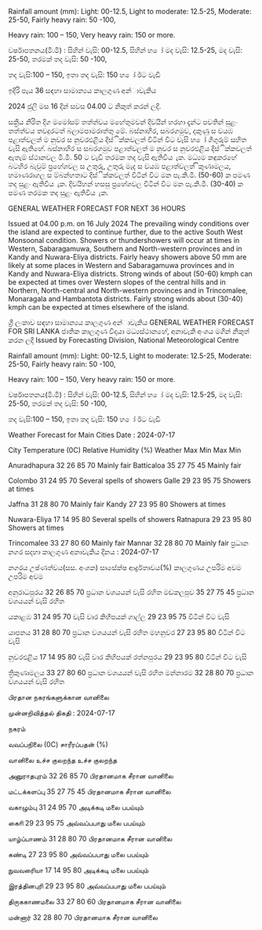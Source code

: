 Rainfall amount (mm): Light: 00-12.5, Light to moderate: 12.5-25, Moderate: 25-50, Fairly heavy rain: 50 -100,

Heavy rain: 100 – 150, Very heavy rain: 150 or more.

වර්ෂාපතනය(මි.මී) : සිහින් වැසි: 00-12.5, සිහින් හ ෝ මද වැසි: 12.5-25, මද වැසි: 25-50, තරමක් තද වැසි: 50 -100,

තද වැසි:100 – 150, ඉතා තද වැසි: 150 හ ෝ ඊට වැඩි

ඉදිරි පැය 36 සඳහා සාමාන්‍යය කාලගුණ අන්‍ාවැකිය

2024 ජුලි මස 16 දින්‍ සවස 04.00 ට නිකුත් කරන්‍ ලදි.

සක්‍රීය නිරිත දිග මමෝසම් තත්ත්වය මහේතුමවන් දිවයින්‍ හරහා දැන්‍ට පවතින්‍ සුළං තත්ත්වය තවදුරටත් බලාමපාමරාත්තු මේ. බස්නාහිර, සබරගමුව, දකුණු ස වයඹ පළාත්වලත් ම නුවර ස නුවරඑළිය දිස්ික්කවලත් විටින් විට වැසි හ ෝ ගිගුරුම් සහිත වැසි ඇතිහේ. බස්නාහිර ස සබරගමුව පළාත්වලත් ම නුවර ස නුවරඑළිය දිස්ික්කවලත් ඇතැම් ස්ථානවල මි.මී. 50 ට වැඩි තරමක තද වැසි ඇතිවිය ැක. මධ්‍යම කඳුකරහේ බටහිර බැවුම් ප්‍රහේශවල ස උතුරු, උතුරු මැද ස වයඹ පළාත්වලත් ිකුණාමලය, හමාණරාගල ස ම්බන්හතාට දිස්ික්කවලත් විටින් විට මන පැ.කි.මී. (50-60) ක පමණ තද සුළං ඇතිවිය ැක. දිවයිහන් හසසු ප්‍රහේශවල විටින් විට මන පැ.කි.මී. (30-40) ක පමණ තරමක තද සුළං ඇතිවිය ැක.

GENERAL WEATHER FORECAST FOR NEXT 36 HOURS

Issued at 04.00 p.m. on 16 July 2024 The prevailing windy conditions over the island are expected to continue further, due to the active South West Monsoonal condition. Showers or thundershowers will occur at times in Western, Sabaragamuwa, Southern and North-western provinces and in Kandy and Nuwara-Eliya districts. Fairly heavy showers above 50 mm are likely at some places in Western and Sabaragamuwa provinces and in Kandy and Nuwara-Eliya districts. Strong winds of about (50-60) kmph can be expected at times over Western slopes of the central hills and in Northern, North-central and North-western provinces and in Trincomalee, Monaragala and Hambantota districts. Fairly strong winds about (30-40) kmph can be expected at times elsewhere of the island.

ශ්‍රී ලංකාව සඳහා සාමාන්‍යය කාලගුණ අන්‍ාවැකිය GENERAL WEATHER FORECAST FOR SRI LANKA ජාතික කාලගුණ විදයා මධ්‍යස්ථානහේ, අනාවැකි අංශය මගින් නිකුත් කරන ලදි Issued by Forecasting Division, National Meteorological Centre

Rainfall amount (mm): Light: 00-12.5, Light to moderate: 12.5-25, Moderate: 25-50, Fairly heavy rain: 50 -100,

Heavy rain: 100 – 150, Very heavy rain: 150 or more.

වර්ෂාපතනය(මි.මී) : සිහින් වැසි: 00-12.5, සිහින් හ ෝ මද වැසි: 12.5-25, මද වැසි: 25-50, තරමක් තද වැසි: 50 -100,

තද වැසි:100 – 150, ඉතා තද වැසි: 150 හ ෝ ඊට වැඩි

Weather Forecast for Main Cities Date : 2024-07-17

City Temperature (0C) Relative Humidity (%) Weather Max Min Max Min

Anuradhapura 32 26 85 70 Mainly fair Batticaloa 35 27 75 45 Mainly fair

Colombo 31 24 95 70 Several spells of showers Galle 29 23 95 75 Showers at times

Jaffna 31 28 80 70 Mainly fair Kandy 27 23 95 80 Showers at times

Nuwara-Eliya 17 14 95 80 Several spells of showers Ratnapura 29 23 95 80 Showers at times

Trincomalee 33 27 80 60 Mainly fair Mannar 32 28 80 70 Mainly fair ප්‍රධාන නගර සදහා කාලගුණ අනාවැකිය දිනය : 2024-07-17

නගරය උෂ්ණත්වය(සස. අංශක) සාසේක්ෂ ආර්ද්‍රතාවය(%) කාලගුණය උපරිම අවම උපරිම අවම

අනුරාධපුරය 32 26 85 70 ප්‍රධාන වශයයන් වැසි රහිත මඩකලපුව 35 27 75 45 ප්‍රධාන වශයයන් වැසි රහිත

යකාළඹ 31 24 95 70 වැසි වාර කිහිපයක් ගාල්ල 29 23 95 75 විටින් විට වැසි

යාපනය 31 28 80 70 ප්‍රධාන වශයයන් වැසි රහිත මහනුවර 27 23 95 80 විටින් විට වැසි

නුවරඑළිය 17 14 95 80 වැසි වාර කිහිපයක් රත්නපුරය 29 23 95 80 විටින් විට වැසි

ත්‍රිකුණාමලය 33 27 80 60 ප්‍රධාන වශයයන් වැසි රහිත මන්නාරම 32 28 80 70 ප්‍රධාන වශයයන් වැසි රහිත

பிரதான நகரங்களுக்கான வானிலை

முன்னறிவித்தல் திகதி : 2024-07-17

நகரம்

வவப்பநிலை (0C) சாரீரப்பதன் (%)

வானிலை உச்ச குலறந்த உச்ச குலறந்த

அனுராதபுரம் 32 26 85 70 பிரதானமாக சீரான வானிலை

மட்டக்களப்பு 35 27 75 45 பிரதானமாக சீரான வானிலை

வகாழும்பு 31 24 95 70 அடிக்கடி மலை பபய்யும்

காைி 29 23 95 75 அவ்வப்பபாது மலை பபய்யும்

யாழ்ப்பாணம் 31 28 80 70 பிரதானமாக சீரான வானிலை

கண்டி 27 23 95 80 அவ்வப்பபாது மலை பபய்யும்

நுவவரைியா 17 14 95 80 அடிக்கடி மலை பபய்யும்

இரத்தினபுரி 29 23 95 80 அவ்வப்பபாது மலை பபய்யும்

திருககாணமலை 33 27 80 60 பிரதானமாக சீரான வானிலை

மன்னார் 32 28 80 70 பிரதானமாக சீரான வானிலை